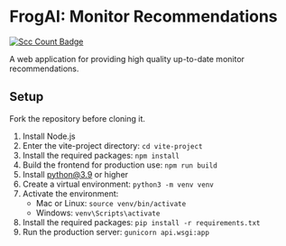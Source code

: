 # FrogAI: Monitor Recommendations

[![Scc Count Badge](https://sloc.xyz/github/theNullCrown/FrogAI/?category=code,api,vite-project/src)](https://github.com/theNullCrown/FrogAI/)

A web application for providing high quality up-to-date monitor recommendations.

## Setup

Fork the repository before cloning it.

1. Install Node.js
2. Enter the vite-project directory: `cd vite-project`
3. Install the required packages: `npm install`
4. Build the frontend for production use: `npm run build`
5. Install python@3.9 or higher
6. Create a virtual environment: `python3 -m venv venv`
7. Activate the environment:
    - Mac or Linux: `source venv/bin/activate`
    - Windows: `venv\Scripts\activate`
8. Install the required packages: `pip install -r requirements.txt`
9. Run the production server: `gunicorn api.wsgi:app`
